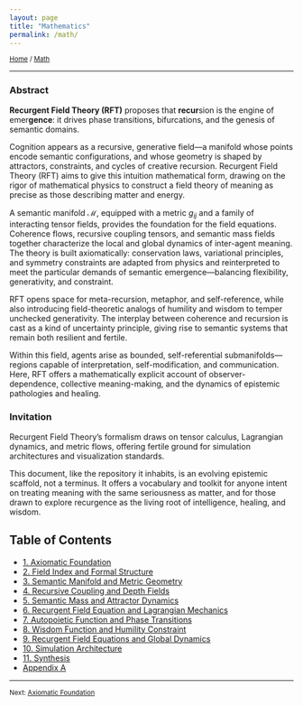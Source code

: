 ```yaml
---
layout: page
title: "Mathematics"
permalink: /math/
---
```


<small>[Home](/) / [Math](/math/)</small>

---

### **Abstract**

**Recurgent Field Theory (RFT)** proposes that **recur**sion is the engine of emer**gence**: it drives phase transitions, bifurcations, and the genesis of semantic domains.

Cognition appears as a recursive, generative field—a manifold whose points encode semantic configurations, and whose geometry is shaped by attractors, constraints, and cycles of creative recursion. Recurgent Field Theory (RFT) aims to give this intuition mathematical form, drawing on the rigor of mathematical physics to construct a field theory of meaning as precise as those describing matter and energy.

A semantic manifold $\mathcal{M}$, equipped with a metric $g_{ij}$ and a family of interacting tensor fields, provides the foundation for the field equations. Coherence flows, recursive coupling tensors, and semantic mass fields together characterize the local and global dynamics of inter-agent meaning. The theory is built axiomatically: conservation laws, variational principles, and symmetry constraints are adapted from physics and reinterpreted to meet the particular demands of semantic emergence—balancing flexibility, generativity, and constraint.

RFT opens space for meta-recursion, metaphor, and self-reference, while also introducing field-theoretic analogs of humility and wisdom to temper unchecked generativity. The interplay between coherence and recursion is cast as a kind of uncertainty principle, giving rise to semantic systems that remain both resilient and fertile.

Within this field, agents arise as bounded, self-referential submanifolds—regions capable of interpretation, self-modification, and communication. Here, RFT offers a mathematically explicit account of observer-dependence, collective meaning-making, and the dynamics of epistemic pathologies and healing.

### **Invitation**

Recurgent Field Theory’s formalism draws on tensor calculus, Lagrangian dynamics, and metric flows, offering fertile ground for simulation architectures and visualization standards.

This document, like the repository it inhabits, is an evolving epistemic scaffold, not a terminus. It offers a vocabulary and toolkit for anyone intent on treating meaning with the same seriousness as matter, and for those drawn to explore recurgence as the living root of intelligence, healing, and wisdom.

## Table of Contents

- [1. Axiomatic Foundation](/math/01-axiomatic-foundation/)
- [2. Field Index and Formal Structure](/math/02-field-index/)
- [3. Semantic Manifold and Metric Geometry](/math/03-semantic-manifold/)
- [4. Recursive Coupling and Depth Fields](/math/04-recursive-coupling/)
- [5. Semantic Mass and Attractor Dynamics](/math/05-semantic-mass/)
- [6. Recurgent Field Equation and Lagrangian Mechanics](/math/06-recurgent-field-equation/)
- [7. Autopoietic Function and Phase Transitions](/math/07-autopoietic-function/)
- [8. Wisdom Function and Humility Constraint](/math/08-wisdom-function/)
- [9. Recurgent Field Equations and Global Dynamics](/math/09-recurgent-field-equations/)
- [10. Simulation Architecture](/math/10-simulation-architecture/)
- [11. Synthesis](/math/11-synthesis/)
- [Appendix A](/math/appendix-a/) 

---

<small>Next: [Axiomatic Foundation](/math/01-axiomatic-foundation/)</small>
